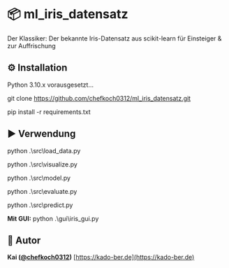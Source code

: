 # **📦 ml_iris_datensatz**

Der Klassiker: Der bekannte Iris-Datensatz aus scikit-learn für Einsteiger & zur Auffrischung

## **⚙️ Installation**

Python 3.10.x vorausgesetzt...

git clone https://github.com/chefkoch0312/ml_iris_datensatz.git

pip install -r requirements.txt

## **▶️ Verwendung**

python .\src\load_data.py

python .\src\visualize.py

python .\src\model.py

python .\src\evaluate.py

python .\src\predict.py

**Mit GUI:** python .\gui\iris_gui.py 

## **👤 Autor**

**Kai ([@chefkoch0312](https://github.com/chefkoch0312))**
[https://kado-ber.de](https://kado-ber.de)

